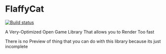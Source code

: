 # FlaffyCat

[![Build status](https://ci.appveyor.com/api/projects/status/3o04t7ebch9kc1b4/branch/master?svg=true)](https://ci.appveyor.com/project/BloodMoonDS/flaffycat/branch/master)


A Very-Optimized Open Game Library That allows you to Render Too fast

There is no Preview of thing that you can do with this library because its just incomplete

<div></div>
